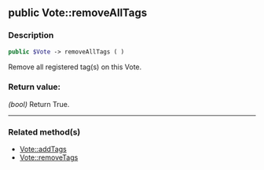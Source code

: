 ## public Vote::removeAllTags

### Description    

```php
public $Vote -> removeAllTags ( )
```

Remove all registered tag(s) on this Vote.    


### Return value:   

*(bool)* Return True.


---------------------------------------

### Related method(s)      

* [Vote::addTags](../Vote%20Class/public%20Vote--addTags.md)    
* [Vote::removeTags](../Vote%20Class/public%20Vote--removeTags.md)    
